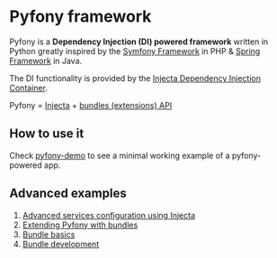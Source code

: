 # Pyfony framework

Pyfony is a **Dependency Injection (DI) powered framework** written in Python greatly inspired by the [Symfony Framework](https://symfony.com/) in PHP & [Spring Framework](https://spring.io/projects/spring-framework) in Java.

The DI functionality is provided by the [Injecta Dependency Injection Container](https://github.com/pyfony/injecta).

Pyfony = [Injecta](https://github.com/pyfony/injecta) + [bundles (extensions) API](https://github.com/pyfony/pyfony-bundles)

## How to use it

Check [pyfony-demo](https://github.com/pyfony/pyfony-demo) to see a minimal working example of a pyfony-powered app. 


## Advanced examples

1. [Advanced services configuration using Injecta](https://github.com/pyfony/injecta/blob/master/README.md)
2. [Extending Pyfony with bundles](docs/bundles.md)
3. [Bundle basics](docs/bundle-basics.md)
4. [Bundle development](docs/bundle-development.md)

